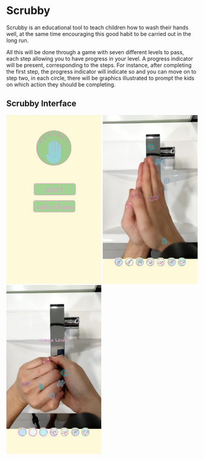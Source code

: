 # Scrubby
Scrubby is an educational tool to teach children how to wash their hands well, at the same time encouraging this good habit to be carried out in the long run. 

All this will be done through a game with seven different levels to pass, each step allowing you to have progress in your level. A progress indicator will be present, corresponding to the steps. For instance, after completing the first step, the progress indicator will indicate so and you can move on to step two, in each circle, there will be graphics illustrated to prompt the kids on which action they should be completing. 

<h2>Scrubby Interface</h2>
<p float="left">
  <img src="images/homescreen.jpg" alt="home" width="250">
  <img src="images/hand1.jpg" alt="hand1" width="250"> 
  <img src="images/hand2.jpg" alt="hand2" width="250">
</p>
